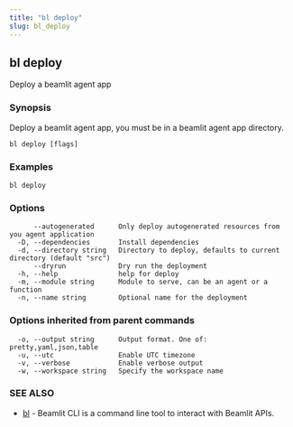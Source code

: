 ```yaml
---
title: "bl deploy"
slug: bl_deploy
---
```

## bl deploy

Deploy a beamlit agent app

### Synopsis

Deploy a beamlit agent app, you must be in a beamlit agent app directory.

```
bl deploy [flags]
```

### Examples

```
bl deploy
```

### Options

```
      --autogenerated      Only deploy autogenerated resources from you agent application
  -D, --dependencies       Install dependencies
  -d, --directory string   Directory to deploy, defaults to current directory (default "src")
      --dryrun             Dry run the deployment
  -h, --help               help for deploy
  -m, --module string      Module to serve, can be an agent or a function
  -n, --name string        Optional name for the deployment
```

### Options inherited from parent commands

```
  -o, --output string      Output format. One of: pretty,yaml,json,table
  -u, --utc                Enable UTC timezone
  -v, --verbose            Enable verbose output
  -w, --workspace string   Specify the workspace name
```

### SEE ALSO

* [bl](bl.md)	 - Beamlit CLI is a command line tool to interact with Beamlit APIs.

